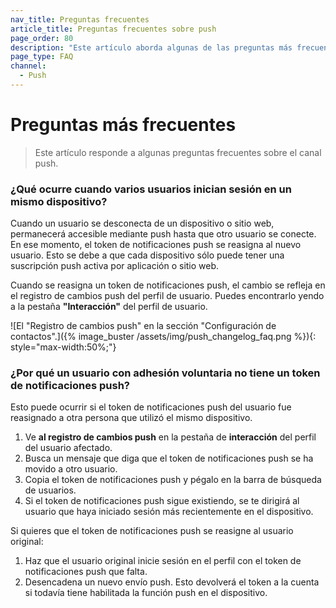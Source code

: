 ```yaml
---
nav_title: Preguntas frecuentes
article_title: Preguntas frecuentes sobre push
page_order: 80
description: "Este artículo aborda algunas de las preguntas más frecuentes que surgen al configurar campañas push."
page_type: FAQ
channel:
  - Push
---
```


# Preguntas más frecuentes

> Este artículo responde a algunas preguntas frecuentes sobre el canal push.

### ¿Qué ocurre cuando varios usuarios inician sesión en un mismo dispositivo?

Cuando un usuario se desconecta de un dispositivo o sitio web, permanecerá accesible mediante push hasta que otro usuario se conecte. En ese momento, el token de notificaciones push se reasigna al nuevo usuario. Esto se debe a que cada dispositivo sólo puede tener una suscripción push activa por aplicación o sitio web.

Cuando se reasigna un token de notificaciones push, el cambio se refleja en el registro de cambios push del perfil de usuario. Puedes encontrarlo yendo a la pestaña **"Interacción"** del perfil de usuario.

\![El "Registro de cambios push" en la sección "Configuración de contactos".]({% image_buster /assets/img/push_changelog_faq.png %}){: style="max-width:50%;"}

### ¿Por qué un usuario con adhesión voluntaria no tiene un token de notificaciones push?

Esto puede ocurrir si el token de notificaciones push del usuario fue reasignado a otra persona que utilizó el mismo dispositivo.

1. Ve **al registro de cambios push** en la pestaña de **interacción** del perfil del usuario afectado.
2. Busca un mensaje que diga que el token de notificaciones push se ha movido a otro usuario.
3. Copia el token de notificaciones push y pégalo en la barra de búsqueda de usuarios. 
4. Si el token de notificaciones push sigue existiendo, se te dirigirá al usuario que haya iniciado sesión más recientemente en el dispositivo.

Si quieres que el token de notificaciones push se reasigne al usuario original:

1. Haz que el usuario original inicie sesión en el perfil con el token de notificaciones push que falta.
2. Desencadena un nuevo envío push. Esto devolverá el token a la cuenta si todavía tiene habilitada la función push en el dispositivo.

